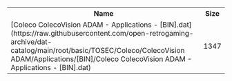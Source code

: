 <table>
<tr><th>Name</th><th>Size</th></tr>
<tr><td>
[Coleco ColecoVision ADAM - Applications - [BIN].dat](https://raw.githubusercontent.com/open-retrogaming-archive/dat-catalog/main/root/basic/TOSEC/Coleco/ColecoVision ADAM/Applications/[BIN]/Coleco ColecoVision ADAM - Applications - [BIN].dat)
</td><td>1347</td></tr>
</table>
